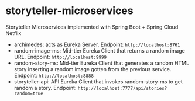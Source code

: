 # storyteller-microservices

Storyteller Microservices implemented with Spring Boot + Spring Cloud Netflix

* archimedes: acts as Eureka Server. Endpoint: `http://localhost:8761`
* random-image-ms: Mid-tier Eureka Client that returns a random image URL. Endpoint: `http://localhost:9999`
* random-story-ms: Mid-tier Eureka Client that generates a random HTML story inserting a random image gotten from the previous service. Endpoint: `http://localhost:8888`
* storyteller-api: API Eureka Client that invokes random-story-ms to get random a story. Endpoint: `http://localhost:7777/api/stories?random=true`
